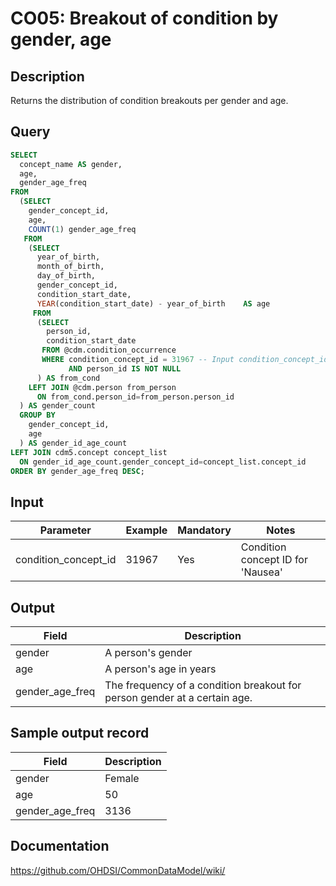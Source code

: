 <!---
Group:condition occurrence
Name:CO05 Breakout of condition by gender, age
Author:Patrick Ryan
CDM Version: 5.0
-->

# CO05: Breakout of condition by gender, age

## Description
Returns the distribution of condition breakouts per gender and age.

## Query
```sql
SELECT
  concept_name AS gender,
  age,
  gender_age_freq
FROM 
  (SELECT
    gender_concept_id,
    age,
    COUNT(1) gender_age_freq
   FROM 
    (SELECT
      year_of_birth,
      month_of_birth,
      day_of_birth,
      gender_concept_id,
      condition_start_date,
      YEAR(condition_start_date) - year_of_birth    AS age
     FROM 
      (SELECT
        person_id,
        condition_start_date
       FROM @cdm.condition_occurrence
       WHERE condition_concept_id = 31967 -- Input condition_concept_id 
             AND person_id IS NOT NULL
      ) AS from_cond
    LEFT JOIN @cdm.person from_person 
      ON from_cond.person_id=from_person.person_id 
  ) AS gender_count
  GROUP BY
    gender_concept_id,
    age
  ) AS gender_id_age_count
LEFT JOIN cdm5.concept concept_list 
  ON gender_id_age_count.gender_concept_id=concept_list.concept_id
ORDER BY gender_age_freq DESC;
```

## Input

| Parameter |  Example |  Mandatory |  Notes |
| --- | --- | --- | --- |
| condition_concept_id | 31967 | Yes | Condition concept ID for 'Nausea' |

## Output

|  Field |  Description |
| --- | --- |
| gender | A person's gender |
| age | A person's age in years |
| gender_age_freq | The frequency of a condition breakout for person gender at a certain age. |

## Sample output record

|  Field |  Description |
| --- | --- |
| gender | Female |
| age | 50 |
| gender_age_freq | 3136 |


## Documentation
https://github.com/OHDSI/CommonDataModel/wiki/
